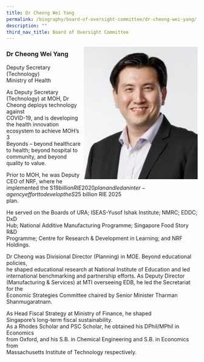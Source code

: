 ```yaml
---
title: Dr Cheong Wei Yang
permalink: /biography/board-of-oversight-committee/dr-cheong-wei-yang/
description: ""
third_nav_title: Board of Oversight Committee
---
```

<img src="/images/Biography/Board%20of%20Oversight%20Committee/dr%20cheong%20wei%20yang.jpg" style="width:300px" align="right">

### Dr Cheong Wei Yang

Deputy Secretary (Technology)  
Ministry of Health  

As Deputy Secretary (Technology) at MOH, Dr Cheong deploys technology against  
COVID-19, and is developing the health innovation ecosystem to achieve MOH’s 3  
Beyonds – beyond healthcare to health; beyond hospital to community, and beyond  
quality to value.

Prior to MOH, he was Deputy CEO of NRF, where he implemented the S$19 billion  
RIE 2020 plan and led an inter-agency effort to develop the S$25 billion RIE 2025  
plan.

He served on the Boards of URA; ISEAS-Yusof Ishak Institute; NMRC; EDDC; DxD  
Hub; National Additive Manufacturing Programme; Singapore Food Story R&amp;D  
Programme; Centre for Research &amp; Development in Learning; and NRF Holdings.

Dr Cheong was Divisional Director (Planning) in MOE. Beyond educational policies,  
he shaped educational research at National Institute of Education and led  
international benchmarking and partnership efforts. As Deputy Director  
(Manufacturing &amp; Services) at MTI overseeing EDB, he led the Secretariat for the  
Economic Strategies Committee chaired by Senior Minister Tharman  
Shanmugaratnam.

As Head Fiscal Strategy at Ministry of Finance, he shaped  
Singapore’s long-term fiscal sustainability.  
As a Rhodes Scholar and PSC Scholar, he obtained his DPhil/MPhil in Economics  
from Oxford, and his S.B. in Chemical Engineering and S.B. in Economics from  
Massachusetts Institute of Technology respectively.